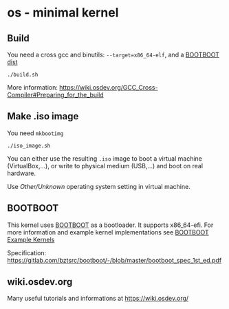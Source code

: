 # os - minimal kernel

## Build
You need a cross gcc and binutils: `--target=x86_64-elf`, and a [BOOTBOOT dist](https://gitlab.com/bztsrc/bootboot/-/tree/master/dist)
```
./build.sh
```

More information: https://wiki.osdev.org/GCC_Cross-Compiler#Preparing_for_the_build

## Make .iso image
You need `mkbootimg`
```
./iso_image.sh
```

You can either use the resulting `.iso` image to boot a virtual machine (VirtualBox,...), or write to physical medium (USB,...) and boot on real hardware.

Use _Other/Unknown_ operating system setting in virtual machine.

## BOOTBOOT
This kernel uses [BOOTBOOT](https://gitlab.com/bztsrc/bootboot) as a bootloader. It supports x86_64-efi.
For more information and example kernel implementations see [BOOTBOOT Example Kernels](https://gitlab.com/bztsrc/bootboot/-/tree/master/mykernel)

Specification: https://gitlab.com/bztsrc/bootboot/-/blob/master/bootboot_spec_1st_ed.pdf

## wiki.osdev.org
Many useful tutorials and informations at https://wiki.osdev.org/